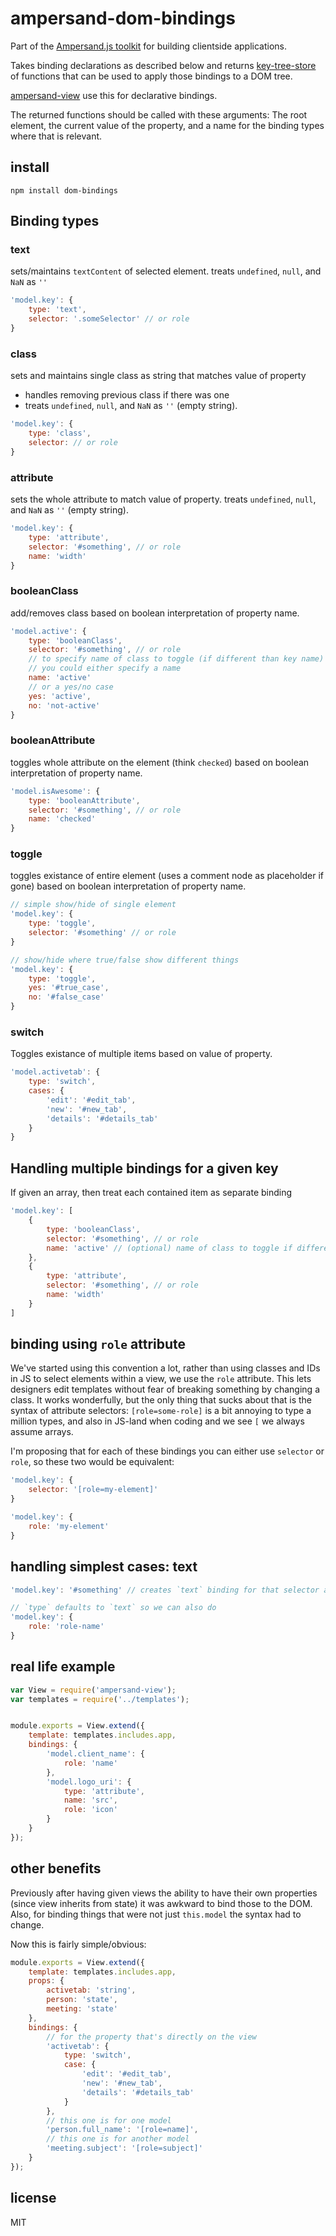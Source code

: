 # ampersand-dom-bindings

<!-- starthide -->
Part of the [Ampersand.js toolkit](http://ampersandjs.com) for building clientside applications.
<!-- endhide -->

Takes binding declarations as described below and returns [key-tree-store](https://github.com/HenrikJoreteg/key-tree-store) of functions that can be used to apply those bindings to a DOM tree.

[ampersand-view](http://ampersandjs.com/docs#ampersand-view) use this for declarative bindings.

The returned functions should be called with these arguments: The root element, the current value of the property, and a name for the binding types where that is relevant.

## install

```
npm install dom-bindings
```

## Binding types

### text

sets/maintains `textContent` of selected element. treats `undefined`, `null`, and `NaN` as `''`

```js
'model.key': {
    type: 'text',
    selector: '.someSelector' // or role
}
```

### class

sets and maintains single class as string that matches value of property
- handles removing previous class if there was one
- treats `undefined`, `null`, and `NaN` as `''` (empty string).

```js
'model.key': {
    type: 'class',
    selector: // or role
}
```

### attribute 
sets the whole attribute to match value of property. treats `undefined`, `null`, and `NaN` as `''` (empty string).
    
```js
'model.key': {
    type: 'attribute',
    selector: '#something', // or role
    name: 'width'
}
```

### booleanClass

add/removes class based on boolean interpretation of property name.

```js
'model.active': {
    type: 'booleanClass',
    selector: '#something', // or role
    // to specify name of class to toggle (if different than key name)
    // you could either specify a name
    name: 'active'
    // or a yes/no case
    yes: 'active',
    no: 'not-active'
}
```

### booleanAttribute

toggles whole attribute on the element (think `checked`) based on boolean interpretation of property name.

```js
'model.isAwesome': {
    type: 'booleanAttribute',
    selector: '#something', // or role
    name: 'checked'
}
```

### toggle

toggles existance of entire element (uses a comment node as placeholder if gone) based on boolean interpretation of property name.

```js
// simple show/hide of single element
'model.key': {
    type: 'toggle',
    selector: '#something' // or role
}

// show/hide where true/false show different things
'model.key': {
    type: 'toggle',
    yes: '#true_case',
    no: '#false_case'
}
```

### switch

Toggles existance of multiple items based on value of property.

```js
'model.activetab': {
    type: 'switch',
    cases: {
        'edit': '#edit_tab',
        'new': '#new_tab',
        'details': '#details_tab'
    }
}
```


## Handling multiple bindings for a given key

If given an array, then treat each contained item as separate binding

```js
'model.key': [
    {
        type: 'booleanClass',
        selector: '#something', // or role
        name: 'active' // (optional) name of class to toggle if different than key name
    },
    {
        type: 'attribute',
        selector: '#something', // or role
        name: 'width'
    }
]
```

## binding using `role` attribute

We've started using this convention a lot, rather than using classes and IDs in JS to select elements within a view, we use the `role` attribute. This lets designers edit templates without fear of breaking something by changing a class. It works wonderfully, but the only thing that sucks about that is the syntax of attribute selectors: `[role=some-role]` is a bit annoying to type a million types, and also in JS-land when coding and we see `[` we always assume arrays.

I'm proposing that for each of these bindings you can either use `selector` or `role`, so these two would be equivalent:

```js
'model.key': {
    selector: '[role=my-element]'
}

'model.key': {
    role: 'my-element'
}

```

## handling simplest cases: text

```js
'model.key': '#something' // creates `text` binding for that selector and property

// `type` defaults to `text` so we can also do
'model.key': {
    role: 'role-name'
}
```


## real life example

```js
var View = require('ampersand-view');
var templates = require('../templates');


module.exports = View.extend({
    template: templates.includes.app,
    bindings: {
        'model.client_name': {
            role: 'name'
        },
        'model.logo_uri': {
            type: 'attribute',
            name: 'src',
            role: 'icon'
        }
    }
});
```

## other benefits

Previously after having given views the ability to have their own properties (since view inherits from state) it was awkward to bind those to the DOM. Also, for binding things that were not just `this.model` the syntax had to change. 

Now this is fairly simple/obvious:

```js
module.exports = View.extend({
    template: templates.includes.app,
    props: {
        activetab: 'string',
        person: 'state',
        meeting: 'state'
    },
    bindings: {
        // for the property that's directly on the view
        'activetab': {
            type: 'switch',
            case: {
                'edit': '#edit_tab',
                'new': '#new_tab',
                'details': '#details_tab'
            }
        },
        // this one is for one model
        'person.full_name': '[role=name]',
        // this one is for another model
        'meeting.subject': '[role=subject]'
    }
});
```

## license

MIT

